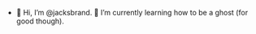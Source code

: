 - 👋 Hi, I’m @jacksbrand. 🌱 I’m currently learning how to be a ghost (for good though).

<!---
jacksbrand/jacksbrand is a ✨ special ✨ repository because its `README.md` (this file) appears on your GitHub profile.
You can click the Preview link to take a look at your changes.
--->
